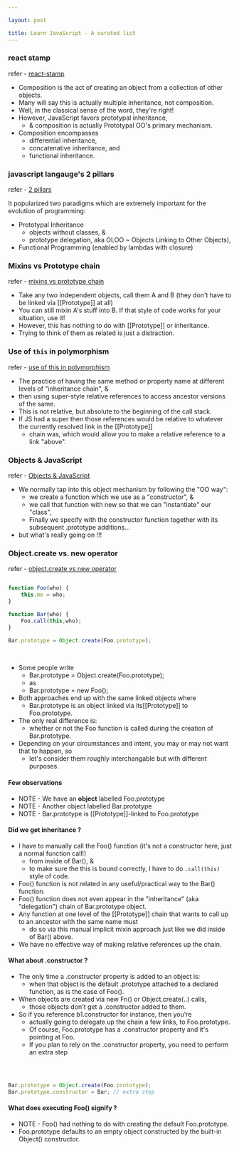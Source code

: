```yaml
---

layout: post

title: Learn JavaScript - A curated list
---
```




### react stamp

refer - [react-stamp](https://github.com/stampit-org/react-stamp)

- Composition is the act of creating an object from a collection of other objects. 
- Many will say this is actually multiple inheritance, not composition. 
- Well, in the classical sense of the word, they're right! 
- However, JavaScript favors prototypal inheritance, 
  - & composition is actually Prototypal OO's primary mechanism. 
- Composition encompasses 
  - differential inheritance, 
  - concatenative inheritance, and 
  - functional inheritance.

### javascript langauge's 2 pillars

refer - [2 pillars](https://medium.com/javascript-scene/the-two-pillars-of-javascript-ee6f3281e7f3#.wkx0wdbgf)

It popularized two paradigms which are extremely important for the evolution of programming:
- Prototypal Inheritance
  - objects without classes, &
  - prototype delegation, aka OLOO ~ Objects Linking to Other Objects), 
- Functional Programming (enabled by lambdas with closure)


### Mixins vs Prototype chain

refer - [mixins vs prototype chain](https://davidwalsh.name/javascript-objects-distractions)

- Take any two independent objects, call them A and B (they don't have to be linked via [[Prototype]] at all)
- You can still mixin A's stuff into B. If that style of code works for your situation, use it! 
- However, this has nothing to do with [[Prototype]] or inheritance. 
- Trying to think of them as related is just a distraction.

### Use of ```this``` in polymorphism

refer - [use of this in polymorphism](https://davidwalsh.name/javascript-objects-distractions)

- The practice of having the same method or property name at different levels of "inheritance chain", &
- then using super-style relative references to access ancestor versions of the same.
- This is not relative, but absolute to the beginning of the call stack. 
- If JS had a super then those references would be relative to whatever the currently resolved link in the [[Prototype]] 
  - chain was, which would allow you to make a relative reference to a link "above". 

### Objects & JavaScript

refer - [Objects & JavaScript](https://davidwalsh.name/javascript-objects-deconstruction)

- We normally tap into this object mechanism by following the "OO way": 
  - we create a function which we use as a "constructor", &
  - we call that function with new so that we can "instantiate" our "class", 
  - Finally we specify with the constructor function together with its subsequent .prototype additions...
- but what's really going on !!!

### Object.create vs. new operator

refer - [object.create vs new operator](https://davidwalsh.name/javascript-objects-deconstruction)

```javascript

function Foo(who) {
    this.me = who;
}

function Bar(who) {
    Foo.call(this,who);
}

Bar.prototype = Object.create(Foo.prototype);
```

<br />

- Some people write 
  - Bar.prototype = Object.create(Foo.prototype); 
  - as 
  - Bar.prototype = new Foo();
- Both approaches end up with the same linked objects where 
  - Bar.prototype is an object linked via its[[Prototype]] to Foo.prototype. 
- The only real difference is:
  - whether or not the Foo function is called during the creation of Bar.prototype. 
- Depending on your circumstances and intent, you may or may not want that to happen, so 
  - let's consider them roughly interchangable but with different purposes.

#### Few observations

- NOTE - We have an **object** labelled Foo.prototype
- NOTE - Another object labelled Bar.prototype
- NOTE - Bar.prototype is [[Prototype]]-linked to Foo.prototype

#### Did we get inheritance ?

- I have to manually call the Foo() function (it's not a constructor here, just a normal function call!)
  - from inside of Bar(), &
  - to make sure the this is bound correctly, I have to do ```.call(this)``` style of code. 
- Foo() function is not related in any useful/practical way to the Bar() function. 
- Foo() function does not even appear in the "inheritance" (aka "delegation") chain of Bar.prototype object.
- Any function at one level of the [[Prototype]] chain that wants to call up to an ancestor with the same name must 
  - do so via this manual implicit mixin approach just like we did inside of Bar() above. 
- We have no effective way of making relative references up the chain.

#### What about .constructor ?

- The only time a .constructor property is added to an object is:
  - when that object is the default .prototype attached to a declared function, as is the case of Foo(). 
- When objects are created via new Fn() or Object.create(..) calls, 
  - those objects don't get a .constructor added to them. 
- So if you reference b1.constructor for instance, then you're 
  - actually going to delegate up the chain a few links, to Foo.prototype. 
  - Of course, Foo.prototype has a .constructor property and it's pointing at Foo.
  - If you plan to rely on the .constructor property, you need to perform an extra step

<br />

```javascript

Bar.prototype = Object.create(Foo.prototype);
Bar.prototype.constructor = Bar; // extra step
```

#### What does executing Foo() signify ?

- NOTE - Foo() had nothing to do with creating the default Foo.prototype. 
- Foo.prototype defaults to an empty object constructed by the built-in Object() constructor.

